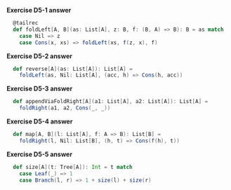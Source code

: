 **Exercise D5-1 answer**

```scala
  @tailrec
  def foldLeft[A, B](as: List[A], z: B, f: (B, A) => B): B = as match
    case Nil => z
    case Cons(x, xs) => foldLeft(xs, f(z, x), f)
```

**Exercise D5-2 answer**

```scala
  def reverse[A](as: List[A]): List[A] = 
    foldLeft(as, Nil: List[A], (acc, h) => Cons(h, acc))
```

**Exercise D5-3 answer**

```scala
  def appendViaFoldRight[A](a1: List[A], a2: List[A]): List[A] =
    foldRight(a1, a2, Cons(_, _))
```

**Exercise D5-4 answer**

```scala
  def map[A, B](l: List[A], f: A => B): List[B] = 
    foldRight(l, Nil: List[B], (h, t) => Cons(f(h), t))
```

**Exercise D5-5 answer**

```scala
  def size[A](t: Tree[A]): Int = t match
    case Leaf(_) => 1
    case Branch(l, r) => 1 + size(l) + size(r)
```